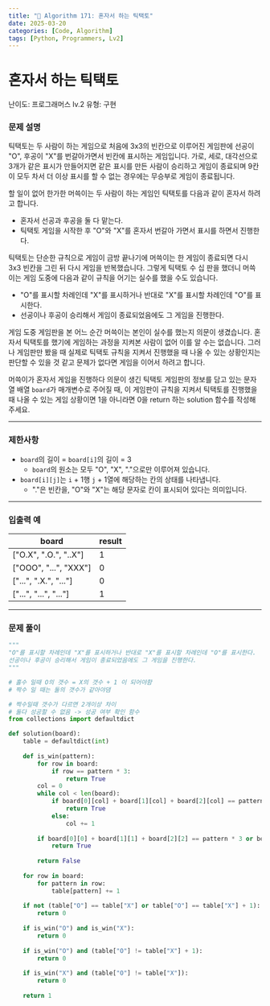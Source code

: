 ```yaml
---
title: "🧠 Algorithm 171: 혼자서 하는 틱택토"
date: 2025-03-20
categories: [Code, Algorithm]
tags: [Python, Programmers, Lv2]
---
```


# 혼자서 하는 틱택토

난이도: 프로그래머스 lv.2
유형: 구현

### **문제 설명**

틱택토는 두 사람이 하는 게임으로 처음에 3x3의 빈칸으로 이루어진 게임판에 선공이 "O", 후공이 "X"를 번갈아가면서 빈칸에 표시하는 게임입니다. 가로, 세로, 대각선으로 3개가 같은 표시가 만들어지면 같은 표시를 만든 사람이 승리하고 게임이 종료되며 9칸이 모두 차서 더 이상 표시를 할 수 없는 경우에는 무승부로 게임이 종료됩니다.

할 일이 없어 한가한 머쓱이는 두 사람이 하는 게임인 틱택토를 다음과 같이 혼자서 하려고 합니다.

- 혼자서 선공과 후공을 둘 다 맡는다.
- 틱택토 게임을 시작한 후 "O"와 "X"를 혼자서 번갈아 가면서 표시를 하면서 진행한다.

틱택토는 단순한 규칙으로 게임이 금방 끝나기에 머쓱이는 한 게임이 종료되면 다시 3x3 빈칸을 그린 뒤 다시 게임을 반복했습니다. 그렇게 틱택토 수 십 판을 했더니 머쓱이는 게임 도중에 다음과 같이 규칙을 어기는 실수를 했을 수도 있습니다.

- "O"를 표시할 차례인데 "X"를 표시하거나 반대로 "X"를 표시할 차례인데 "O"를 표시한다.
- 선공이나 후공이 승리해서 게임이 종료되었음에도 그 게임을 진행한다.

게임 도중 게임판을 본 어느 순간 머쓱이는 본인이 실수를 했는지 의문이 생겼습니다. 혼자서 틱택토를 했기에 게임하는 과정을 지켜본 사람이 없어 이를 알 수는 없습니다. 그러나 게임판만 봤을 때 실제로 틱택토 규칙을 지켜서 진행했을 때 나올 수 있는 상황인지는 판단할 수 있을 것 같고 문제가 없다면 게임을 이어서 하려고 합니다.

머쓱이가 혼자서 게임을 진행하다 의문이 생긴 틱택토 게임판의 정보를 담고 있는 문자열 배열 `board`가 매개변수로 주어질 때, 이 게임판이 규칙을 지켜서 틱택토를 진행했을 때 나올 수 있는 게임 상황이면 1을 아니라면 0을 return 하는 solution 함수를 작성해 주세요.

---

### 제한사항

- `board`의 길이 = `board[i]`의 길이 = 3
    - `board`의 원소는 모두 "O", "X", "."으로만 이루어져 있습니다.
- `board[i][j]`는 `i` + 1행 `j` + 1열에 해당하는 칸의 상태를 나타냅니다.
    - "."은 빈칸을, "O"와 "X"는 해당 문자로 칸이 표시되어 있다는 의미입니다.

---

### 입출력 예

| board | result |
| --- | --- |
| ["O.X", ".O.", "..X"] | 1 |
| ["OOO", "...", "XXX"] | 0 |
| ["...", ".X.", "..."] | 0 |
| ["...", "...", "..."] | 1 |

---

### 문제 풀이

```python
"""
"O"를 표시할 차례인데 "X"를 표시하거나 반대로 "X"를 표시할 차례인데 "O"를 표시한다.
선공이나 후공이 승리해서 게임이 종료되었음에도 그 게임을 진행한다.
"""

# 홀수 일때 O의 갯수 = X의 갯수 + 1 이 되어야함
# 짝수 일 때는 둘의 갯수가 같아야댐

# 짝수일때 갯수가 다르면 2개이상 차이
# 둘다 성공할 수 없음 -> 성공 여부 확인 함수
from collections import defaultdict

def solution(board):
    table = defaultdict(int)
    
    def is_win(pattern):
        for row in board:
            if row == pattern * 3:
                return True
        col = 0
        while col < len(board):
            if board[0][col] + board[1][col] + board[2][col] == pattern * 3:
                return True
            else:
                col += 1
        
        if board[0][0] + board[1][1] + board[2][2] == pattern * 3 or board[0][2] + board[1][1] + board[2][0] == pattern * 3:
            return True
        
        return False
    
    for row in board:
        for pattern in row:
            table[pattern] += 1
            
    if not (table["O"] == table["X"] or table["O"] == table["X"] + 1):
        return 0
    
    if is_win("O") and is_win("X"):
        return 0
    
    if is_win("O") and (table["O"] != table["X"] + 1):
        return 0
    
    if is_win("X") and (table["O"] != table["X"]):
        return 0
    
    return 1
    
    
    
    

```